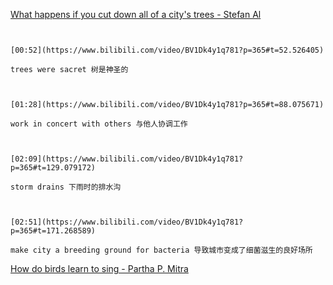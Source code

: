 [What happens if you cut down all of a city's trees - Stefan Al](https://www.bilibili.com/video/BV1Dk4y1q781?p=365)

```ad-note


[00:52](https://www.bilibili.com/video/BV1Dk4y1q781?p=365#t=52.526405)

trees were sacret 树是神圣的

```
```ad-note


[01:28](https://www.bilibili.com/video/BV1Dk4y1q781?p=365#t=88.075671)

work in concert with others 与他人协调工作

```
```ad-note


[02:09](https://www.bilibili.com/video/BV1Dk4y1q781?p=365#t=129.079172)

storm drains 下雨时的排水沟

```
```ad-note


[02:51](https://www.bilibili.com/video/BV1Dk4y1q781?p=365#t=171.268589)

make city a breeding ground for bacteria 导致城市变成了细菌滋生的良好场所

```



[How do birds learn to sing - Partha P. Mitra](https://www.bilibili.com/video/BV1Dk4y1q781?p=366)